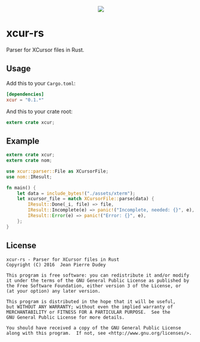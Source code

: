 <p align="center">
  <a href="https://travis-ci.org/jeandudey/xcur-rs">
    <img src="https://travis-ci.org/jeandudey/xcur-rs.svg?branch=master">
  </a>
</p>

# xcur-rs
Parser for XCursor files in Rust.

## Usage
Add this to your `Cargo.toml`:
```toml
[dependencies]
xcur = "0.1.*"
```

And this to your crate root:
```rust
extern crate xcur;
```

## Example
```rust
extern crate xcur;
extern crate nom;

use xcur::parser::File as XCursorFile;
use nom::IResult;

fn main() {
    let data = include_bytes!("./assets/xterm");
    let xcursor_file = match XCursorFile::parse(data) {
        IResult::Done(_i, file) => file,
        IResult::Incomplete(e) => panic!("Incomplete, needed: {}", e),
        IResult::Error(e) => panic!("Error: {}", e),
    };
}
```

## License
```
xcur-rs - Parser for XCursor files in Rust
Copyright (C) 2016  Jean Pierre Dudey

This program is free software: you can redistribute it and/or modify
it under the terms of the GNU General Public License as published by
the Free Software Foundation, either version 3 of the License, or
(at your option) any later version.

This program is distributed in the hope that it will be useful,
but WITHOUT ANY WARRANTY; without even the implied warranty of
MERCHANTABILITY or FITNESS FOR A PARTICULAR PURPOSE.  See the
GNU General Public License for more details.

You should have received a copy of the GNU General Public License
along with this program.  If not, see <http://www.gnu.org/licenses/>.
```
